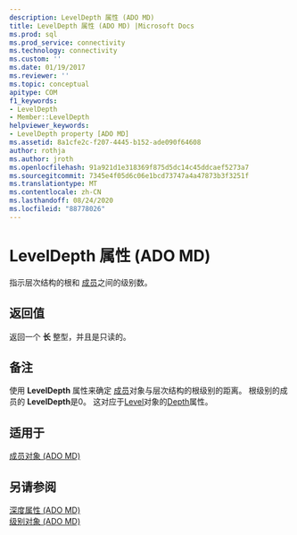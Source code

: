 ```yaml
---
description: LevelDepth 属性 (ADO MD)
title: LevelDepth 属性 (ADO MD) |Microsoft Docs
ms.prod: sql
ms.prod_service: connectivity
ms.technology: connectivity
ms.custom: ''
ms.date: 01/19/2017
ms.reviewer: ''
ms.topic: conceptual
apitype: COM
f1_keywords:
- LevelDepth
- Member::LevelDepth
helpviewer_keywords:
- LevelDepth property [ADO MD]
ms.assetid: 8a1cfe2c-f207-4445-b152-ade090f64608
author: rothja
ms.author: jroth
ms.openlocfilehash: 91a921d1e318369f875d5dc14c45ddcaef5273a7
ms.sourcegitcommit: 7345e4f05d6c06e1bcd73747a4a47873b3f3251f
ms.translationtype: MT
ms.contentlocale: zh-CN
ms.lasthandoff: 08/24/2020
ms.locfileid: "88778026"
---
```

# <a name="leveldepth-property-ado-md"></a>LevelDepth 属性 (ADO MD)
指示层次结构的根和 [成员](./member-object-ado-md.md)之间的级别数。  
  
## <a name="return-values"></a>返回值  
 返回一个 **长** 整型，并且是只读的。  
  
## <a name="remarks"></a>备注  
 使用 **LevelDepth** 属性来确定 [成员](./member-object-ado-md.md)对象与层次结构的根级别的距离。 根级别的成员的 **LevelDepth**是0。 这对应于[Level](./level-object-ado-md.md)对象的[Depth](./depth-property-ado-md.md)属性。  
  
## <a name="applies-to"></a>适用于  
 [成员对象 (ADO MD)](./member-object-ado-md.md)  
  
## <a name="see-also"></a>另请参阅  
 [深度属性 (ADO MD) ](./depth-property-ado-md.md)   
 [级别对象 (ADO MD)](./level-object-ado-md.md)